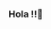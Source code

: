 ### Hola !!👋

<!--
**saracds/saracds** is a ✨ _special_ ✨ repository because its `README.md` (this file) appears on your GitHub profile.

Soy desarrolladora web 


- 🔭 I’m currently working on ...
- 🌱 I’m currently learning ...
- 👯 I’m looking to collaborate on ...
- 🤔 I’m looking for help with ...
- 💬 Ask me about ...
- 📫 How to reach me: ...
- 😄 Pronouns: ...
- ⚡ Fun fact: ...
-->

